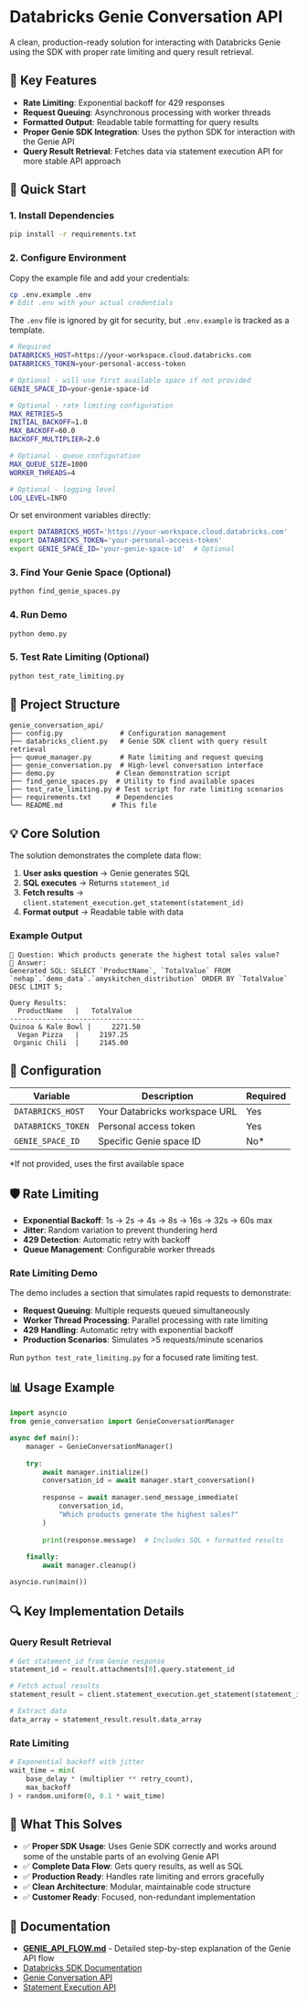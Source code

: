 # Databricks Genie Conversation API

A clean, production-ready solution for interacting with Databricks Genie using the SDK with proper rate limiting and query result retrieval.

## 🎯 Key Features

- **Rate Limiting**: Exponential backoff for 429 responses
- **Request Queuing**: Asynchronous processing with worker threads
- **Formatted Output**: Readable table formatting for query results
- **Proper Genie SDK Integration**: Uses the python SDK for interaction with the Genie API
- **Query Result Retrieval**: Fetches data via statement execution API for more stable API approach

## 🚀 Quick Start

### 1. Install Dependencies
```bash
pip install -r requirements.txt
```

### 2. Configure Environment
Copy the example file and add your credentials:
```bash
cp .env.example .env
# Edit .env with your actual credentials
```

The `.env` file is ignored by git for security, but `.env.example` is tracked as a template.
```bash
# Required
DATABRICKS_HOST=https://your-workspace.cloud.databricks.com
DATABRICKS_TOKEN=your-personal-access-token

# Optional - will use first available space if not provided
GENIE_SPACE_ID=your-genie-space-id

# Optional - rate limiting configuration
MAX_RETRIES=5
INITIAL_BACKOFF=1.0
MAX_BACKOFF=60.0
BACKOFF_MULTIPLIER=2.0

# Optional - queue configuration
MAX_QUEUE_SIZE=1000
WORKER_THREADS=4

# Optional - logging level
LOG_LEVEL=INFO
```

Or set environment variables directly:
```bash
export DATABRICKS_HOST='https://your-workspace.cloud.databricks.com'
export DATABRICKS_TOKEN='your-personal-access-token'
export GENIE_SPACE_ID='your-genie-space-id'  # Optional
```

### 3. Find Your Genie Space (Optional)
```bash
python find_genie_spaces.py
```

### 4. Run Demo
```bash
python demo.py
```

### 5. Test Rate Limiting (Optional)
```bash
python test_rate_limiting.py
```

## 📁 Project Structure

```
genie_conversation_api/
├── config.py              # Configuration management
├── databricks_client.py   # Genie SDK client with query result retrieval
├── queue_manager.py       # Rate limiting and request queuing
├── genie_conversation.py  # High-level conversation interface
├── demo.py               # Clean demonstration script
├── find_genie_spaces.py  # Utility to find available spaces
├── test_rate_limiting.py # Test script for rate limiting scenarios
├── requirements.txt      # Dependencies
└── README.md            # This file
```

## 💡 Core Solution

The solution demonstrates the complete data flow:

1. **User asks question** → Genie generates SQL
2. **SQL executes** → Returns `statement_id`
3. **Fetch results** → `client.statement_execution.get_statement(statement_id)`
4. **Format output** → Readable table with data

### Example Output
```
📝 Question: Which products generate the highest total sales value?
🤖 Answer:
Generated SQL: SELECT `ProductName`, `TotalValue` FROM `nehap`.`demo_data`.`amyskitchen_distribution` ORDER BY `TotalValue` DESC LIMIT 5;

Query Results:
  ProductName   |   TotalValue   
---------------------------------
Quinoa & Kale Bowl |     2271.50    
  Vegan Pizza   |     2197.25    
 Organic Chili  |     2145.00    
```

## 🔧 Configuration

| Variable | Description | Required |
|----------|-------------|----------|
| `DATABRICKS_HOST` | Your Databricks workspace URL | Yes |
| `DATABRICKS_TOKEN` | Personal access token | Yes |
| `GENIE_SPACE_ID` | Specific Genie space ID | No* |

*If not provided, uses the first available space

## 🛡️ Rate Limiting

- **Exponential Backoff**: 1s → 2s → 4s → 8s → 16s → 32s → 60s max
- **Jitter**: Random variation to prevent thundering herd
- **429 Detection**: Automatic retry with backoff
- **Queue Management**: Configurable worker threads

### Rate Limiting Demo
The demo includes a section that simulates rapid requests to demonstrate:
- **Request Queuing**: Multiple requests queued simultaneously
- **Worker Thread Processing**: Parallel processing with rate limiting
- **429 Handling**: Automatic retry with exponential backoff
- **Production Scenarios**: Simulates >5 requests/minute scenarios

Run `python test_rate_limiting.py` for a focused rate limiting test.

## 📊 Usage Example

```python
import asyncio
from genie_conversation import GenieConversationManager

async def main():
    manager = GenieConversationManager()
    
    try:
        await manager.initialize()
        conversation_id = await manager.start_conversation()
        
        response = await manager.send_message_immediate(
            conversation_id, 
            "Which products generate the highest sales?"
        )
        
        print(response.message)  # Includes SQL + formatted results
        
    finally:
        await manager.cleanup()

asyncio.run(main())
```

## 🔍 Key Implementation Details

### Query Result Retrieval
```python
# Get statement_id from Genie response
statement_id = result.attachments[0].query.statement_id

# Fetch actual results
statement_result = client.statement_execution.get_statement(statement_id)

# Extract data
data_array = statement_result.result.data_array
```

### Rate Limiting
```python
# Exponential backoff with jitter
wait_time = min(
    base_delay * (multiplier ** retry_count),
    max_backoff
) + random.uniform(0, 0.1 * wait_time)
```

## 🎯 What This Solves

- ✅ **Proper SDK Usage**: Uses Genie SDK correctly and works around some of the unstable parts of an evolving Genie API
- ✅ **Complete Data Flow**: Gets query results, as well as SQL
- ✅ **Production Ready**: Handles rate limiting and errors gracefully
- ✅ **Clean Architecture**: Modular, maintainable code structure
- ✅ **Customer Ready**: Focused, non-redundant implementation

## 📖 Documentation

- **[GENIE_API_FLOW.md](GENIE_API_FLOW.md)** - Detailed step-by-step explanation of the Genie API flow
- [Databricks SDK Documentation](https://docs.databricks.com/dev-tools/sdk-python.html)
- [Genie Conversation API](https://docs.databricks.com/gcp/en/genie/conversation-api)
- [Statement Execution API](https://docs.databricks.com/sql/api/statement-execution.html)